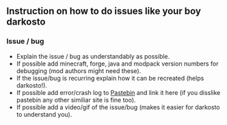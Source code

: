 ## Instruction on how to do issues like your boy darkosto
 
 ### Issue / bug
 - Explain the issue / bug as understandably as possible.
 - If possible add minecraft, forge, java and modpack version numbers for debugging (mod authors might need these).
 - If the issue/bug is recurring explain how it can be recreated (helps darkosto!).
 - If possible add error/crash log to [Pastebin](https://pastebin.com/) and link it here (if you disslike pastebin any other similiar site is fine too).
 - If possible add a video/gif of the issue/bug (makes it easier for darkosto to understand you).